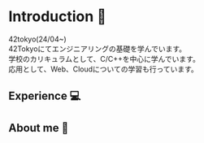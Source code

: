# Introduction 🙌
42tokyo(24/04~)<br>
42Tokyoにてエンジニアリングの基礎を学んでいます。<br>
学校のカリキュラムとして、C/C++を中心に学んでいます。<br>
応用として、Web、Cloudについての学習も行っています。<br>


## Experience 💻

## About me 🌌

<!--
**urabexon/urabexon** is a ✨ _special_ ✨ repository because its `README.md` (this file) appears on your GitHub profile.

Here are some ideas to get you started:

- 🔭 I’m currently working on ...
- 🌱 I’m currently learning ...
- 👯 I’m looking to collaborate on ...
- 🤔 I’m looking for help with ...
- 💬 Ask me about ...
- 📫 How to reach me: ...
- 😄 Pronouns: ...
- ⚡ Fun fact: ...
-->
